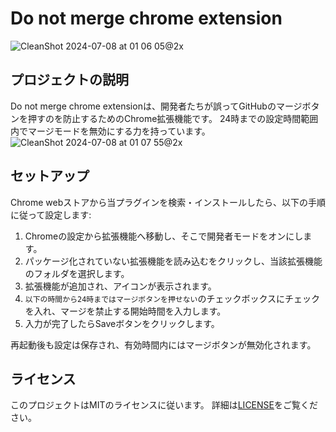 # Do not merge chrome extension
![CleanShot 2024-07-08 at 01 06 05@2x](https://github.com/junara/do_not_merge_chrome_extension/assets/17272426/0db052ec-bbd6-44bc-8e86-c27f3750341a)

## プロジェクトの説明
Do not merge chrome extensionは、開発者たちが誤ってGitHubのマージボタンを押すのを防止するためのChrome拡張機能です。
24時までの設定時間範囲内でマージモードを無効にする力を持っています。
![CleanShot 2024-07-08 at 01 07 55@2x](https://github.com/junara/do_not_merge_chrome_extension/assets/17272426/73866eaa-8513-47c0-b323-77a0830fcade)

## セットアップ
Chrome webストアから当プラグインを検索・インストールしたら、以下の手順に従って設定します:

1. Chromeの設定から拡張機能へ移動し、そこで開発者モードをオンにします。
2. パッケージ化されていない拡張機能を読み込むをクリックし、当該拡張機能のフォルダを選択します。
3. 拡張機能が追加され、アイコンが表示されます。
4. `以下の時間から24時まではマージボタンを押せない`のチェックボックスにチェックを入れ、マージを禁止する開始時間を入力します。
5. 入力が完了したらSaveボタンをクリックします。

再起動後も設定は保存され、有効時間内にはマージボタンが無効化されます。

## ライセンス
このプロジェクトはMITのライセンスに従います。
詳細は[LICENSE](LICENSE)をご覧ください。
